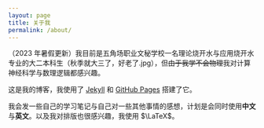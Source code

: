 ```yaml
---
layout: page
title: 关于我
permalink: /about/
---
```


（2023 年暑假更新）我目前是五角场职业文秘学校一名理论烧开水与应用烧开水专业的大二本科生（秋季就大三了，好老了.jpg），但~~由于我学不会物理~~我对计算神经科学与数理逻辑都感兴趣。

这是我的博客，我使用了 [Jekyll](https://jekyllrb.com/) 和 [GitHub Pages](https://pages.github.com/) 搭建了它。

我会发一些自己的学习笔记与自己对一些其他事情的感想，计划是会同时使用**中文**与**英文**。以及我对排版也很感兴趣，我使用 $\LaTeX$。
